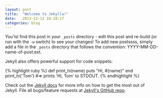```yaml
---
layout: post
title:  "Welcome to Jekylla!"
date:   2013-12-12 18:18:17
categories: blog
---
```


You'lsl find this post in your `_posts` directory - edit this post and re-build (or run with the `-w` switch) to see your changes!
To add new postssss, simply add a file in the `_posts` directory that follows the convention: YYYY-MM-DD-name-of-post.ext.

Jekyll also offers powerful support for code snippets:

{% highlight ruby %}
def print_hi(name)
  puts "Hi, #{name}"
end
print_hi('Tom')
#=> prints 'Hi, Tom' to STDOUT.
{% endhighlight %}

Check out the [Jekyll docs][jekyll] for more info on how to get the most out of Jekyll. File all bugs/feature requests at [Jekyll's GitHub repo][jekyll].

[jekyll-gh]: https://github.com/mojombo/jekyll
[jekyll]:    http://jekyllrb.com
